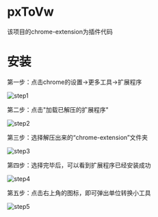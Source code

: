# pxToVw
该项目的chrome-extension为插件代码

# 安装
第一步：点击chrome的设置->更多工具->扩展程序

![step1](https://img.ljcdn.com/beike/agent-sj-sdk/1578887969162.png)

第二步：点击"加载已解压的扩展程序"

![step2](https://img.ljcdn.com/beike/agent-sj-sdk/1578887975323.png)

第三步：选择解压出来的“chrome-extension”文件夹

![step3](https://img.ljcdn.com/beike/agent-sj-sdk/1578887979444.png)

第四步：选择完毕后，可以看到扩展程序已经安装成功

![step4](https://img.ljcdn.com/beike/agent-sj-sdk/1578887983447.png)

第五步：点击右上角的图标，即可弹出单位转换小工具

![step5](https://img.ljcdn.com/beike/agent-sj-sdk/1578887987274.png)
